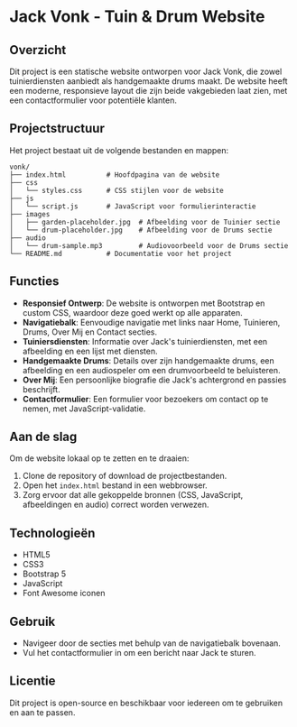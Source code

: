 # Jack Vonk - Tuin & Drum Website

## Overzicht
Dit project is een statische website ontworpen voor Jack Vonk, die zowel tuinierdiensten aanbiedt als handgemaakte drums maakt. De website heeft een moderne, responsieve layout die zijn beide vakgebieden laat zien, met een contactformulier voor potentiële klanten.

## Projectstructuur
Het project bestaat uit de volgende bestanden en mappen:

```
vonk/
├── index.html          # Hoofdpagina van de website
├── css
│   └── styles.css      # CSS stijlen voor de website
├── js
│   └── script.js       # JavaScript voor formulierinteractie
├── images
│   ├── garden-placeholder.jpg  # Afbeelding voor de Tuinier sectie
│   └── drum-placeholder.jpg    # Afbeelding voor de Drums sectie
├── audio
│   └── drum-sample.mp3         # Audiovoorbeeld voor de Drums sectie
└── README.md           # Documentatie voor het project
```

## Functies
- **Responsief Ontwerp**: De website is ontworpen met Bootstrap en custom CSS, waardoor deze goed werkt op alle apparaten.
- **Navigatiebalk**: Eenvoudige navigatie met links naar Home, Tuinieren, Drums, Over Mij en Contact secties.
- **Tuiniersdiensten**: Informatie over Jack's tuinierdiensten, met een afbeelding en een lijst met diensten.
- **Handgemaakte Drums**: Details over zijn handgemaakte drums, een afbeelding en een audiospeler om een drumvoorbeeld te beluisteren.
- **Over Mij**: Een persoonlijke biografie die Jack's achtergrond en passies beschrijft.
- **Contactformulier**: Een formulier voor bezoekers om contact op te nemen, met JavaScript-validatie.

## Aan de slag
Om de website lokaal op te zetten en te draaien:

1. Clone de repository of download de projectbestanden.
2. Open het `index.html` bestand in een webbrowser.
3. Zorg ervoor dat alle gekoppelde bronnen (CSS, JavaScript, afbeeldingen en audio) correct worden verwezen.

## Technologieën
- HTML5
- CSS3
- Bootstrap 5
- JavaScript
- Font Awesome iconen

## Gebruik
- Navigeer door de secties met behulp van de navigatiebalk bovenaan.
- Vul het contactformulier in om een bericht naar Jack te sturen.

## Licentie
Dit project is open-source en beschikbaar voor iedereen om te gebruiken en aan te passen.